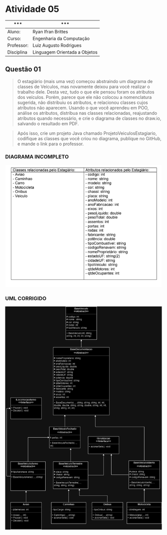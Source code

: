# Atividade 05

| *** | *** |
| --- | --- |
| Aluno: | Ryan Ifran Brittes |
| Curso: | Engenharia da Computação |
| Professor: | Luiz Augusto Rodrigues |
| Disciplina | Linguagem Orientada a Objetos |

## Questão 01
>O estagiário (mais uma vez) começou abstraindo um diagrama de classes de Veículos, mas novamente deixou para você realizar o trabalho dele. Desta vez, tudo o que ele pensou foram os atributos dos veículos. Porém, parece que ele não colocou a nomenclatura sugerida, não distribuiu os atributos, e relacionou classes cujos atributos não aparecem.
Usando o que você aprendeu em POO, análise os atributos, distribua nas classes relacionadas, reajustando atributos quando necessário, e crie o diagrama de classes no draw.io, salvando o resultado em PDF.

>Após isso, crie um projeto Java chamado ProjetoVeiculosEstagiario, codifique as classes que você criou no diagrama, publique no GitHub, e mande o link para o professor.

### DIAGRAMA INCOMPLETO

![](https://github.com/RyanBrittes/Faculdade_LOO/blob/main/Atividade_05/Diagrama_UML/DIAGRAMA_INCOMPLETO.png)

### UML CORRIGIDO
![](https://github.com/RyanBrittes/Faculdade_LOO/blob/main/Atividade_05/Diagrama_UML/UML_ProjetoVeiculosEstagiario.jpg)
